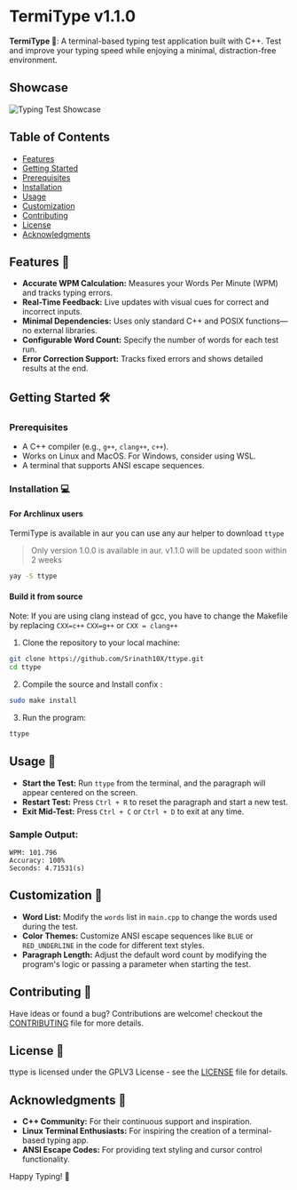 # TermiType v1.1.0

**TermiType 🚀**: A terminal-based typing test application built with C++. Test and improve your typing speed while enjoying a minimal, distraction-free environment.

## Showcase

![Typing Test Showcase](https://imgur.com/bj1Bnii.png)

## Table of Contents

- [Features](#features-)
- [Getting Started](#getting-started-)
- [Prerequisites](#prerequisites)
- [Installation](#installation-)
- [Usage](#usage-)
- [Customization](#customization-)
- [Contributing](#contributing-)
- [License](#license-)
- [Acknowledgments](#acknowledgments-)

## Features 🚀

- **Accurate WPM Calculation:** Measures your Words Per Minute (WPM) and tracks typing errors.
- **Real-Time Feedback:** Live updates with visual cues for correct and incorrect inputs.
- **Minimal Dependencies:** Uses only standard C++ and POSIX functions—no external libraries.
- **Configurable Word Count:** Specify the number of words for each test run.
- **Error Correction Support:** Tracks fixed errors and shows detailed results at the end.

## Getting Started 🛠️

### Prerequisites

- A C++ compiler (e.g., `g++`, `clang++`, `c++`).
- Works on Linux and MacOS. For Windows, consider using WSL.
- A terminal that supports ANSI escape sequences.

### Installation 💻

#### For Archlinux users

TermiType is available in aur you can use any aur helper to download `ttype`
> Only version 1.0.0 is available in aur. v1.1.0 will be updated soon within 2 weeks
```bash
yay -S ttype
```

#### Build it from source

Note: If you are using clang instead of gcc, you have to change the Makefile by replacing `CXX=c++` `CXX=g++` or `CXX = clang++`

1. Clone the repository to your local machine:
```bash
git clone https://github.com/Srinath10X/ttype.git
cd ttype
```

2. Compile the source and Install confix :

```bash
sudo make install
```

3. Run the program:
```bash
ttype
```

## Usage 📖

- **Start the Test:** Run `ttype` from the terminal, and the paragraph will appear centered on the screen.
- **Restart Test:** Press `Ctrl + R` to reset the paragraph and start a new test.
- **Exit Mid-Test:** Press `Ctrl + C` or `Ctrl + D` to exit at any time.

### Sample Output:
```
WPM: 101.796
Accuracy: 100%
Seconds: 4.71531(s)
```

## Customization 🎨

- **Word List:** Modify the `words` list in `main.cpp` to change the words used during the test.
- **Color Themes:** Customize ANSI escape sequences like `BLUE` or `RED_UNDERLINE` in the code for different text styles.
- **Paragraph Length:** Adjust the default word count by modifying the program's logic or passing a parameter when starting the test.

## Contributing 🤝

Have ideas or found a bug? Contributions are welcome! checkout the [CONTRIBUTING](CONTRIBUTING.md) file for more details.

## License 📝

ttype is licensed under the GPLV3 License - see the [LICENSE](LICENSE) file for details.

## Acknowledgments 🙏

- **C++ Community:** For their continuous support and inspiration.
- **Linux Terminal Enthusiasts:** For inspiring the creation of a terminal-based typing app.
- **ANSI Escape Codes:** For providing text styling and cursor control functionality.

Happy Typing! 🚀
